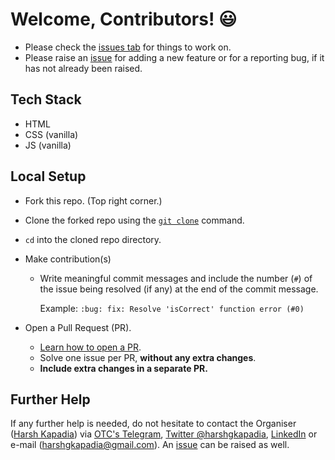 # Welcome, Contributors! 😃

-   Please check the [issues tab](https://github.com/OurTechCommunity/meetup/issues) for things to work on.
-   Please raise an [issue](https://github.com/OurTechCommunity/meetup/issues) for adding a new feature or for a reporting bug, if it has not already been raised.

## Tech Stack

-   HTML
-   CSS (vanilla)
-   JS (vanilla)

## Local Setup

-   Fork this repo. (Top right corner.)
-   Clone the forked repo using the [`git clone`](https://harshkapadia2.github.io/git_basics/#_git_clone) command.
-   `cd` into the cloned repo directory.
-   Make contribution(s)

    -   Write meaningful commit messages and include the number (`#`) of the issue being resolved (if any) at the end of the commit message.

        Example: `:bug: fix: Resolve 'isCorrect' function error (#0)`

-   Open a Pull Request (PR).
    -   [Learn how to open a PR](https://github.com/firstcontributions/first-contributions).
    -   Solve one issue per PR, **without any extra changes**.
    -   **Include extra changes in a separate PR.**

## Further Help

If any further help is needed, do not hesitate to contact the Organiser ([Harsh Kapadia](https://harshkapadia.me)) via [OTC's Telegram](https://t.me/OurTechComm), [Twitter @harshgkapadia](https://twitter.com/harshgkapadia), [LinkedIn](https://www.linkedin.com/in/harshgkapadia/) or e-mail ([harshgkapadia@gmail.com](mailto:harshgkapadia@gmail.com)). An [issue](https://github.com/OurTechCommunity/meetup/issues) can be raised as well.
